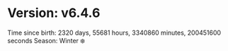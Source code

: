 # Version: v6.4.6
Time since birth: 2320 days, 55681 hours, 3340860 minutes, 200451600 seconds
Season: Winter ❄️
